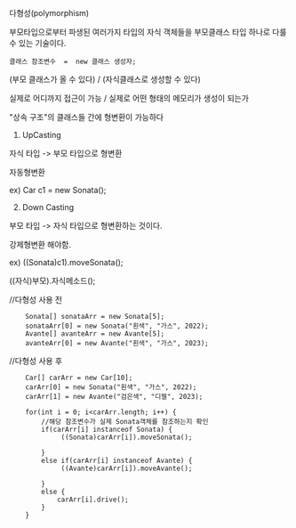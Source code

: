 다형성(polymorphism)

부모타입으로부터 파생된 여러가지 타입의 자식 객체들을 부모클래스 타입 하나로 다룰 수 있는 기술이다.
    
    클래스 참조변수  =  new 클래스 생성자;

(부모 클래스가 올 수 있다)  / (자식클래스로 생성할 수 있다)

실제로 어디까지 접근이 가능  / 실제로 어떤 형태의 메모리가 생성이 되는가


"상속 구조"의 클래스들 간에 형변환이 가능하다
		  
1. UpCasting

자식 타입 -> 부모 타입으로 형변환

자동형변환

ex) Car c1 = new Sonata(); 
		  	 
		  	 
2. Down Casting

부모 타입 -> 자식 타입으로 형변환하는 것이다.

강제형변환 해야함.

ex) ((Sonata)c1).moveSonata();

((자식)부모).자식메소드();

//다형성 사용 전

		Sonata[] sonataArr = new Sonata[5];
		sonataArr[0] = new Sonata("흰색", "가스", 2022);
		Avante[] avanteArr = new Avante[5];
		avanteArr[0] = new Avante("흰색", "가스", 2023);
		
//다형성 사용 후

		Car[] carArr = new Car[10];
		carArr[0] = new Sonata("흰색", "가스", 2022);
		carArr[1] = new Avante("검은색", "디젤", 2023);
		
		for(int i = 0; i<carArr.length; i++) {
			//해당 참조변수가 실제 Sonata객체를 참조하는지 확인
			if(carArr[i] instanceof Sonata) {
				 ((Sonata)carArr[i]).moveSonata();
				 
			}
			else if(carArr[i] instanceof Avante) {
				 ((Avante)carArr[i]).moveAvante();
				 
			}
			else {
				carArr[i].drive();
			}
		}
